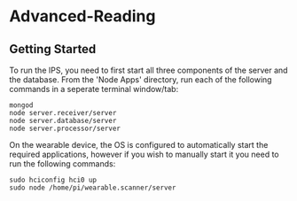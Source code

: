 # Advanced-Reading

## Getting Started

To run the IPS, you need to first start all three components of the server and the database. From the 'Node Apps' directory, run each of the following commands in a seperate terminal window/tab:

```
mongod
node server.receiver/server
node server.database/server
node server.processor/server
```
On the wearable device, the OS is configured to automatically start the required applications, however if you wish to manually start it you need to run the following commands:
```
sudo hciconfig hci0 up
sudo node /home/pi/wearable.scanner/server
```
